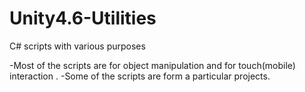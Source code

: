 # Unity4.6-Utilities
C# scripts with various purposes

-Most of the scripts are for object manipulation and for touch(mobile) interaction . 
-Some of the scripts are form a particular projects.
